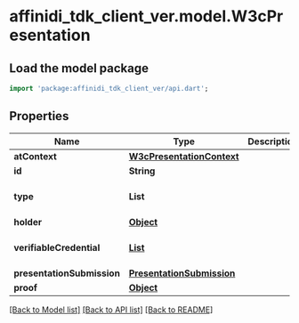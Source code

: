 # affinidi_tdk_client_ver.model.W3cPresentation

## Load the model package

```dart
import 'package:affinidi_tdk_client_ver/api.dart';
```

## Properties

| Name                       | Type                                                    | Description | Notes                 |
| -------------------------- | ------------------------------------------------------- | ----------- | --------------------- |
| **atContext**              | [**W3cPresentationContext**](W3cPresentationContext.md) |             |
| **id**                     | **String**                                              |             | [optional]            |
| **type**                   | **List<String>**                                        |             | [default to const []] |
| **holder**                 | [**Object**](.md)                                       |             |
| **verifiableCredential**   | [**List<W3cCredential>**](W3cCredential.md)             |             | [default to const []] |
| **presentationSubmission** | [**PresentationSubmission**](PresentationSubmission.md) |             | [optional]            |
| **proof**                  | [**Object**](.md)                                       |             |

[[Back to Model list]](../README.md#documentation-for-models) [[Back to API list]](../README.md#documentation-for-api-endpoints) [[Back to README]](../README.md)
